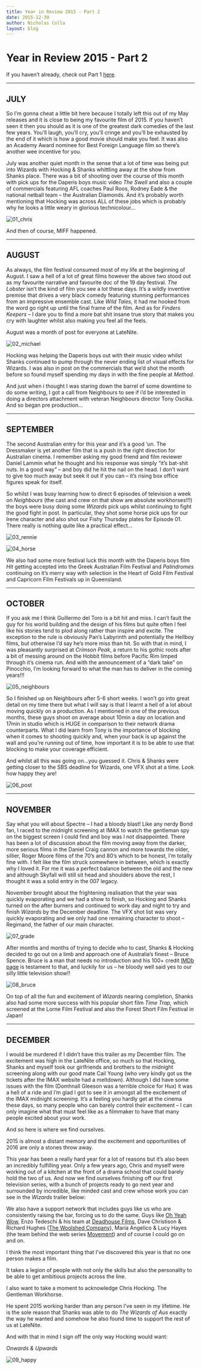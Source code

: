 ```yaml
---
title: Year in Review 2015 - Part 2
date: 2015-12-30
author: Nicholas Colla
layout: blog
---
```

# Year in Review 2015 - Part 2

If you haven’t already, check out Part 1 [here](/blog/year-in-review-2015-part-1/).

---

## JULY

So I’m gonna cheat a little bit here because I totally left this out of my May releases and it is close to being my favourite film of 2015. If you haven’t seen it then you should as it is one of the greatest dark comedies of the last few years. You’ll laugh, you’ll cry, you’ll cringe and you’ll be exhausted by the end of it which is how a good movie should make you feel. It was also an Academy Award nominee for Best Foreign Language film so there’s another wee incentive for you.

July was another quiet month in the sense that a lot of time was being put into Wizards with Hocking & Shanks whittling away at the show from Shanks place. There was a bit of shooting over the course of this month with pick ups for the Daperis boys music video *The Swell* and also a couple of commercials featuring AFL coaches Paul Roos, Rodney Eade & the national netball team – the Australian Diamonds. And it’s probably worth mentioning that Hocking was across ALL of these jobs which is probably why he looks a little weary in glorious technicolour…

![01_chris](/static/blog/12-01_chris.jpg)

And then of course, MIFF happened.

---

## AUGUST

As always, the film festival consumed most of my life at the beginning of August. I saw a hell of a lot of great films however the above two stood out as my favourite narrative and favourite doc of the 19 day festival. *The Lobster* isn’t the kind of film you see a lot these days. It’s a wildly inventive premise that drives a very black comedy featuring stunning performances from an impressive ensemble cast. Like *Wild Tales*, it had me hooked from the word go right up until the final frame of the film. And as for *Finders Keepers* – I dare you to find a more bat shit insane true story that makes you cry with laughter whilst also making you feel all the feels.

August was a month of post for everyone at LateNite.

![02_michael](/static/blog/12-02_michael.png)

Hocking was helping the Daperis boys out with their music video whilst Shanks continued to pump through the never ending list of visual effects for Wizards. I was also in post on the commercials that we’d shot the month before so found myself spending my days in with the fine people at *Method.*

And just when i thought I was staring down the barrel of some downtime to do some writing, I got a call from Neighbours to see if i’d be interested in doing a directors attachment with veteran Neighbours director Tony Oscika. And so began pre production…

---

## SEPTEMBER

The second Australian entry for this year and it’s a good ‘un. The Dressmaker is yet another film that is a push in the right direction for Australian cinema. I remember asking my good friend and film reviewer Daniel Lammin what he thought and his response was simply “it’s bat-shit nuts. In a good way” – and boy did he hit the nail on the head. I don’t want to give too much away but seek it out if you can – it’s rising box office figures speak for itself.

So whilst I was busy learning how to direct 6 episodes of television a week on *Neighbours* (the cast and crew on that show are absolute workhorses!!!) the boys were busy doing some *Wizards* pick ups whilst continuing to fight the good fight in post. In particular, they shot some horse pick ups for our Irene character and also shot our Fishy Thursday plates for Episode 01. There really is nothing quite like a practical effect…

![03_rennie](/static/blog/12-03_rennie.png)

![04_horse](/static/blog/12-04_horse.png)

We also had some more festival luck this month with the Daperis boys film *Hit* getting accepted into the Greek Australian Film Festival and *Palindromes* continuing on it’s merry way with selection in the Heart of Gold Film Festival and Capricorn Film Festivals up in Queensland.

---

## OCTOBER

If you ask me I think Guillermo del Toro is a bit hit and miss. I can’t fault the guy for his world building and the design of his films but quite often I feel like his stories tend to plod along rather than inspire and excite. The exception to the rule is obviously Pan’s Labyrinth and potentially the Hellboy films, but otherwise I’d say he’s more miss than hit. So with that in mind, I was pleasantly surprised at *Crimson Peak*, a return to his gothic roots after a bit of messing around on the Hobbit films before Pacific Rim limped through it’s cinema run. And with the announcement of a “dark take” on Pinocchio, I’m looking forward to what the man has to deliver in the coming years!!!

![05_neighbours](/static/blog/12-05_neighbours.jpg)

So I finished up on Neighbours after 5-6 short weeks. I won’t go into great detail on my time there but what I will say is that I learnt a hell of a lot about moving quickly on a production. As I mentioned in one of the previous months, these guys shoot on average about 10min a day on location and 17min in studio which is HUGE in comparison to their network drama counterparts. What I did learn from Tony is the importance of blocking when it comes to shooting quickly and, when your back is up against the wall and you’re running out of time, how important it is to be able to use that blocking to make your coverage efficient.

And whilst all this was going on…you guessed it. Chris & Shanks were getting closer to the SBS deadline for Wizards, one VFX shot at a time. Look how happy they are!

![06_post](/static/blog/12-06_post.png)

---

## NOVEMBER

Say what you will about Spectre – I had a bloody blast! Like any nerdy Bond fan, I raced to the midnight screening at IMAX to watch the gentleman spy on the biggest screen I could find and boy was I not disappointed. There has been a lot of discussion about the film moving away from the darker, more serious films in the Daniel Craig cannon and more towards the older, sillier, Roger Moore films of the 70’s and 80’s which to be honest, I’m totally fine with. I felt like the film struck somewhere in between, which is exactly why I loved it. For me it was a perfect balance between the old and the new and although Skyfall will still sit head and shoulders above the rest, I thought it was a solid entry in the 007 legacy.

November brought about the frightening realisation that the year was quickly evaporating and we had a show to finish, so Hocking and Shanks turned on the after burners and continued to work day and night to try and finish *Wizards* by the December deadline. The VFX shot list was very quickly evaporating and we only had one remaining character to shoot – Regimand, the father of our main character.

![07_grade](/static/blog/12-07_grade.png)

After months and months of trying to decide who to cast, Shanks & Hocking decided to go out on a limb and approach one of Australia’s finest – Bruce Spence. Bruce is a man that needs no introduction and his 100+ credit [IMDb page](http://www.imdb.com/name/nm0817748/) is testament to that, and luckily for us – he bloody well said yes to our silly little television show!!

![08_bruce](/static/blog/12-08_bruce.jpg)

On top of all the fun and excitement of *Wizards* nearing completion, Shanks also had some more success with his popular short film *Time Trap,* which screened at the Lorne Film Festival and also the Forest Short Film Festival in Japan!

---

## DECEMBER

I would be murdered if I didn’t have this trailer as my December film. The excitement was high in the LateNite office, so much so that Hocking, Shanks and myself took our girlfriends and brothers to the midnight screening along with our good mate Cail Young (who very kindly got us the tickets after the IMAX website had a meltdown). Although I did have some issues with the film (Domhnall Gleeson was a terrible choice for Hux) it was a hell of a ride and I’m glad I got to see it in amongst all the excitement of the IMAX midnight screening. It’s a feeling you hardly get at the cinema these days, so many people who can barely control their excitement – I can only imagine what that must feel like as a filmmaker to have that many people excited about your work.

And so here is where we find ourselves.

2015 is almost a distant memory and the excitement and opportunities of 2016 are only a stones throw away.

This year has been a really hard year for a lot of reasons but it’s also been an incredibly fulfilling year. Only a few years ago, Chris and myself were working out of a kitchen at the front of a drama school that could barely hold the two of us. And now we find ourselves finishing off our first television series, with a bunch of projects ready to go next year and surrounded by incredible, like minded cast and crew whose work you can see in the *Wizards* trailer below:

We also have a support network that includes guys like us who are consistently raising the bar, forcing us to do the same. Guys like [Oh Yeah Wow](http://ohyeahwow.com), Enzo Tedeschi & his team at [Deadhouse Films](http://www.deadhousefilms.com), Dave Christison & Richard Hughes ([The Woolshed Company](http://www.thewoolshedcompany.com)), Maria Angelico & Lucy Hayes (the team behind the web series [Movement](https://www.youtube.com/channel/UCxBxvDmMCLlY7kbmKLHeSqg)) and of course I could go on and on.

I think the most important thing that I’ve discovered this year is that no one person makes a film.

It takes a legion of people with not only the skills but also the personality to be able to get ambitious projects across the line.

I also want to take a moment to acknowledge Chris Hocking. The Gentleman Workhorse.

He spent 2015 working harder than any person I’ve seen in my lifetime. He is the sole reason that Shanks was able to do *The Wizards of Aus* exactly the way he wanted and somehow he also found time to support the rest of us at LateNite.

And with that in mind I sign off the only way Hocking would want:

*Onwards & Upwards*

![09_happy](/static/blog/12-09_happy.jpg)